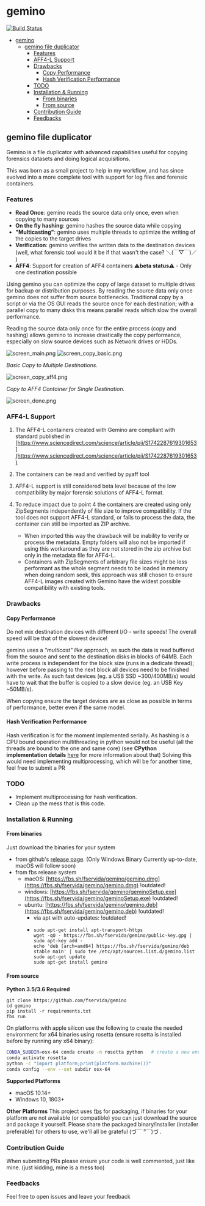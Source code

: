 # gemino
[![Build Status](https://github.com/fservida/gemino/actions/workflows/github-actions-package.yml/badge.svg)](https://github.com/fservida/gemino/actions/workflows/github-actions-package.yml)

- [gemino](#gemino)
  - [gemino file duplicator](#gemino-file-duplicator)
    - [Features](#features)
    - [AFF4-L Support](#aff4-l-support)
    - [Drawbacks](#drawbacks)
      - [Copy Performance](#copy-performance)
      - [Hash Verification Performance](#hash-verification-performance)
    - [TODO](#todo)
    - [Installation \& Running](#installation--running)
      - [From binaries](#from-binaries)
      - [From source](#from-source)
    - [Contribution Guide](#contribution-guide)
    - [Feedbacks](#feedbacks)

## gemino file duplicator

Gemino is a file duplicator with advanced capabilities useful for copying forensics datasets and doing logical acquisitions.

This was born as a small project to help in my workflow, and has since evolved into a more complete tool with support for log files and forensic containers.

### Features

- **Read Once**: gemino reads the source data only once, even when copying to many sources
- **On the fly hashing**: gemino hashes the source data while copying
- **"Multicasting"**: gemino uses multiple threads to optimize the writing of the copies to the target drives
- **Verification**: gemino verifies the written data to the destination devices (well, what forensic tool would it be if that wasn't the case? ＼(￣▽￣)／	 )
- **AFF4**: Support for creation of AFF4 containers __⚠beta status⚠__ - Only one destination possible

Using gemino you can optimize the copy of large dataset to multiple drives for backup or distribution purposes.
By reading the source data only once gemino does not suffer from source bottlenecks.
Traditional copy by a script or via the OS GUI reads the source once for each destination;
with a parallel copy to many disks this means parallel reads which slow the overall performance.

Reading the source data only once for the entire process (copy and hashing) allows gemino to increase drastically the copy performance, especially on slow source devices such as Network drives or HDDs.

![screen_main.png](screen_main.png)
![screen_copy_basic.png](screen_copy_basic.png)

*Basic Copy to Multiple Destinations.*

![screen_copy_aff4.png](screen_copy_aff4.png)

*Copy to AFF4 Container for Single Destination.*

![screen_done.png](screen_done.png)

### AFF4-L Support

1. The AFF4-L containers created with Gemino are compliant with standard published in [https://www.sciencedirect.com/science/article/pii/S1742287619301653](https://www.sciencedirect.com/science/article/pii/S1742287619301653)
2. The containers can be read and verified by pyaff tool
4. AFF4-L support is still considered beta level because of the low compatibility by major forensic solutions of AFF4-L format.
5. To reduce impact due to point 4 the containers are created using only ZipSegments independently of file size to improve compatibility. If the tool does not support AFF4-L standard, or fails to process the data, the container can still be imported as ZIP archive.

    -   When imported this way the drawback will be inability to verify or process the metadata. Empty folders will also not be imported if using this workaround as they are not stored in the zip archive but only in the metadata file for AFF4-L.
    -   Containers with ZipSegments of arbitrary file sizes might be less performant as the whole segment needs to be loaded in memory when doing random seek, this approach was still chosen to ensure AFF4-L images created with Gemino have the widest possible compatibility with existing tools.

### Drawbacks
#### Copy Performance
Do not mix destination devices with different I/O - write speeds! The overall speed will be that of the slowest device!

gemino uses a *"multicast" like* approach, as such the data is read buffered from the source and sent to the destination disks in blocks of 64MB.
Each write process is independent for the block size (runs in a dedicate thread); however before passing to the next block all devices need to be finished with the write.
As such fast devices (eg. a USB SSD ~300/400MB/s) would have to wait that the buffer is copied to a slow device (eg. an USB Key ~50MB/s).

When copying ensure the target devices are as close as possible in terms of performance, better even if the same model.

#### Hash Verification Performance
Hash verification is for the moment implemented serially.
As hashing is a CPU bound operation multithreading in python would not be useful (all the threads are bound to the one and same core) (see **CPython implementation details** [here](https://docs.python.org/3/library/threading.html#thread-objects) for more information about that)
Solving this would need implementing multiprocessing, which will be for another time, feel free to submit a PR

### TODO

- Implement multiprocessing for hash verification.
- Clean up the mess that is this code.


### Installation & Running
#### From binaries
Just download the binaries for your system

- from github's [release page](https://github.com/fservida/gemino/releases). (Only Windows Binary Currently up-to-date, macOS will follow soon)
- from fbs release system
  - macOS: [https://fbs.sh/fservida/gemino/gemino.dmg](https://fbs.sh/fservida/gemino/gemino.dmg) !outdated!
  - windows: [https://fbs.sh/fservida/gemino/geminoSetup.exe](https://fbs.sh/fservida/gemino/geminoSetup.exe) !outdated!
  - ubuntu: [https://fbs.sh/fservida/gemino/gemino.deb](https://fbs.sh/fservida/gemino/gemino.deb) !outdated!
    - via apt with auto-updates: !outdated!
    - ```
      sudo apt-get install apt-transport-https
      wget -qO - https://fbs.sh/fservida/gemino/public-key.gpg | sudo apt-key add -
      echo 'deb [arch=amd64] https://fbs.sh/fservida/gemino/deb stable main' | sudo tee /etc/apt/sources.list.d/gemino.list
      sudo apt-get update
      sudo apt-get install gemino
      ```

#### From source
**Python 3.5/3.6 Required** 
```
git clone https://github.com/fservida/gemino
cd gemino
pip install -r requirements.txt
fbs run
```

On platforms with apple silicon use the following to create the needed environment for x64 binaries using rosetta (ensure rosetta is installed before by running any x64 binary):
```bash
CONDA_SUBDIR=osx-64 conda create -n rosetta python   # create a new environment called rosetta with intel packages.
conda activate rosetta
python -c "import platform;print(platform.machine())"
conda config --env --set subdir osx-64
```

**Supported Platforms**
- macOS 10.14+ 
- Windows 10, 1803+

**Other Platforms**
This project uses  [fbs](https://build-system.fman.io/) for packaging, if binaries for your platform are not available (or compatible) you can just download the source and package it yourself.
Please share the packaged binary/installer (installer preferable) for others to use, we'll all be grateful (づ￣ ³￣)づ	.

### Contribution Guide

When submitting PRs please ensure your code is well commented, just like mine.
(just kidding, mine is a mess too)

### Feedbacks

Feel free to open issues and leave your feedback

